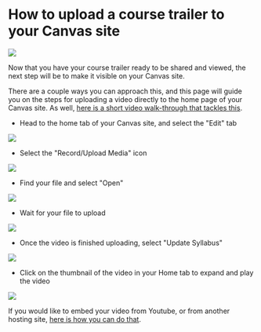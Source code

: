 # How to upload a course trailer to your Canvas site

![](https://alpineschools.org/wp-content/uploads/2018/04/Canvas-Logo.png)

Now that you have your course trailer ready to be shared and viewed, the next step will be to make it visible on your Canvas site.

There are a couple ways you can approach this, and this page will guide you on the steps for uploading a video directly to the home page of your Canvas site. As well, [here is a short video walk-through that tackles this](https://www.youtube.com/watch?v=kCPOluFAoYA&feature=youtu.be).   

* Head to the home tab of your Canvas site, and select the "Edit" tab

![](https://files.slack.com/files-pri/T0HTW3H0V-F015T5WM62Z/directupload-gifs_001_360.gif?pub_secret=7740350d49)

* Select the "Record/Upload Media" icon

![](https://files.slack.com/files-pri/T0HTW3H0V-F015T5X66CD/directupload-gifs_002_360.gif?pub_secret=384622bbec)

* Find your file and select "Open"

![](https://files.slack.com/files-pri/T0HTW3H0V-F015UH22K98/directupload-gifs_003_360.gif?pub_secret=a4f51f1386)

*  Wait for your file to upload

![](https://files.slack.com/files-pri/T0HTW3H0V-F015MQXLUNA/directupload-gifs_004_360.gif?pub_secret=ce2f4058e3)

*  Once the video is finished uploading, select "Update Syllabus"

![](https://files.slack.com/files-pri/T0HTW3H0V-F015UH36258/directupload-gifs_005_360.gif?pub_secret=080addfbe4)

* Click on the thumbnail of the video in your Home tab to expand and play the video

![](https://files.slack.com/files-pri/T0HTW3H0V-F015MQYMMM4/directupload-gifs_006_360.gif?pub_secret=1355b2f663)

If you would like to embed your video from Youtube, or from another hosting site, [here is how you can do that]().
